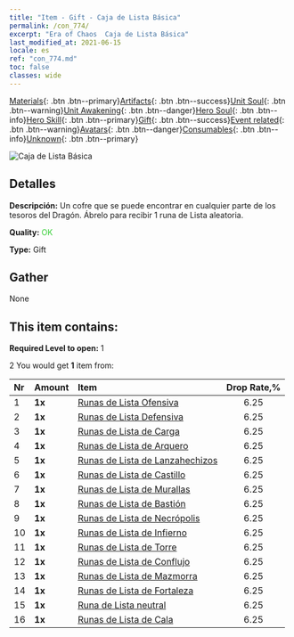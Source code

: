 ```yaml
---
title: "Item - Gift - Caja de Lista Básica"
permalink: /con_774/
excerpt: "Era of Chaos  Caja de Lista Básica"
last_modified_at: 2021-06-15
locale: es
ref: "con_774.md"
toc: false
classes: wide
---
```

 [Materials](/ItemsES/){: .btn .btn--primary}[Artifacts](/ItemsES/Artifacts/){: .btn .btn--success}[Unit Soul](/ItemsES/UnitSoul/){: .btn .btn--warning}[Unit Awakening](/ItemsES/UnitAwakening/){: .btn .btn--danger}[Hero Soul](/ItemsES/HeroSoul/){: .btn .btn--info}[Hero Skill](/ItemsES/HeroSkill/){: .btn .btn--primary}[Gift](/ItemsES/Gift/){: .btn .btn--success}[Event related](/ItemsES/Events/){: .btn .btn--warning}[Avatars](/ItemsES/Avatars/){: .btn .btn--danger}[Consumables](/ItemsES/Consumables/){: .btn .btn--info}[Unknown](/ItemsES/Unknown/){: .btn .btn--primary}

 ![Caja de Lista Básica](/images/t/i_tujianhezi1.png)

## Detalles
 **Descripción:** Un cofre que se puede encontrar en cualquier parte de los tesoros del Dragón. Ábrelo para recibir 1 runa de Lista aleatoria.

 **Quality:** <span style="color: #32CD32">OK</span>

 **Type:** Gift

## Gather

  None

## This item contains:

 **Required Level to open:** 1

 2 You would get **1** item  from:

  | Nr | Amount |     Item    | Drop Rate,% |
  |:---|:-------|:------------|:---------:|
  | 1 |  **1x** | [Runas de Lista Ofensiva](/ItemsES/con_734/) | 6.25 | 
  | 2 |  **1x** | [Runas de Lista Defensiva](/ItemsES/con_739/) | 6.25 | 
  | 3 |  **1x** | [Runas de Lista de Carga](/ItemsES/con_741/) | 6.25 | 
  | 4 |  **1x** | [Runas de Lista de Arquero](/ItemsES/con_742/) | 6.25 | 
  | 5 |  **1x** | [Runas de Lista de Lanzahechizos](/ItemsES/con_746/) | 6.25 | 
  | 6 |  **1x** | [Runas de Lista de Castillo](/ItemsES/con_752/) | 6.25 | 
  | 7 |  **1x** | [Runas de Lista de Murallas](/ItemsES/con_753/) | 6.25 | 
  | 8 |  **1x** | [Runas de Lista de Bastión](/ItemsES/con_754/) | 6.25 | 
  | 9 |  **1x** | [Runas de Lista de Necrópolis](/ItemsES/con_755/) | 6.25 | 
  | 10 |  **1x** | [Runas de Lista de Infierno](/ItemsES/con_777/) | 6.25 | 
  | 11 |  **1x** | [Runas de Lista de Torre](/ItemsES/con_785/) | 6.25 | 
  | 12 |  **1x** | [Runas de Lista de Conflujo](/ItemsES/con_791/) | 6.25 | 
  | 13 |  **1x** | [Runas de Lista de Mazmorra](/ItemsES/con_792/) | 6.25 | 
  | 14 |  **1x** | [Runas de Lista de Fortaleza](/ItemsES/con_818/) | 6.25 | 
  | 15 |  **1x** | [Runa de Lista neutral](/ItemsES/con_869/) | 6.25 | 
  | 16 |  **1x** | [Runas de Lista de Cala](/ItemsES/con_868/) | 6.25 | 

